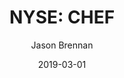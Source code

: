 ---
type: "report"
paper: "CHEF_Jason_Brennan.pdf"
author: "Jason Brennan"
company: "The Chefs' Warehouse"
date: "2019-03-01"
summary: "The Chefs’ Warehouse Inc. (“the company” or “CW”) is a specialty foods distributor that sells niche products sought out by chefs at independent restaurants, country clubs, hotels, bakeries, and more in the United States and Canada. The company’s competitive advantage arises through a one-stop shop experience for high-end chefs with specific and unique demands.  "
title: "NYSE: CHEF"
---